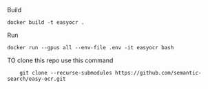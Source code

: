 Build

```
docker build -t easyocr .
```

Run 

```
docker run --gpus all --env-file .env -it easyocr bash
```

TO clone this repo use this command
```git
    git clone --recurse-submodules https://github.com/semantic-search/easy-ocr.git
```